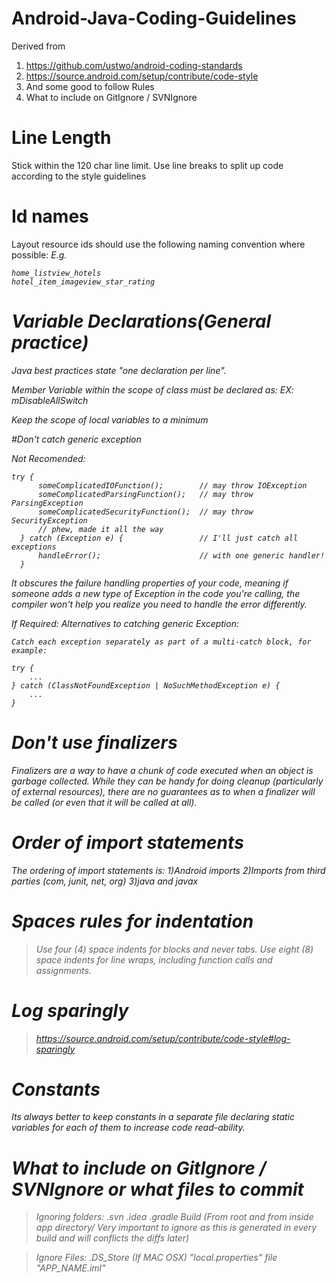 # Android-Java-Coding-Guidelines

Derived from

1) https://github.com/ustwo/android-coding-standards
2) https://source.android.com/setup/contribute/code-style
3) And some good to follow Rules 
4) What to include on GitIgnore / SVNIgnore


# Line Length

Stick within the 120 char line limit. Use line breaks to split up code according to the style guidelines


# Id names

Layout resource ids should use the following naming convention where possible:
<layout name>_<object type>_<object name>
    E.g.
    
    home_listview_hotels
    hotel_item_imageview_star_rating


# Variable Declarations(General practice)

Java best practices state "one declaration per line".

Member Variable within the scope of class must be declared as:
    <m><objectname><objecttype>
    EX: mDisableAllSwitch

Keep the scope of local variables to a minimum


#Don't catch generic exception

Not Recomended:

    try {
          someComplicatedIOFunction();        // may throw IOException
          someComplicatedParsingFunction();   // may throw ParsingException
          someComplicatedSecurityFunction();  // may throw SecurityException
          // phew, made it all the way
      } catch (Exception e) {                 // I'll just catch all exceptions
          handleError();                      // with one generic handler!
      }

It obscures the failure handling properties of your code, meaning if someone adds a new type of Exception in the code you're calling, the compiler won't help you realize you need to handle the error differently.

If Required:
Alternatives to catching generic Exception:

    Catch each exception separately as part of a multi-catch block, for example:

    try {
        ...
    } catch (ClassNotFoundException | NoSuchMethodException e) {
        ...
    }


# Don't use finalizers

Finalizers are a way to have a chunk of code executed when an object is garbage collected. 
While they can be handy for doing cleanup (particularly of external resources), 
there are no guarantees as to when a finalizer will be called (or even that it will be called at all). 

# Order of import statements

The ordering of import statements is:
1)Android imports
2)Imports from third parties (com, junit, net, org)
3)java and javax


# Spaces rules for indentation

>Use four (4) space indents for blocks and never tabs.
>Use eight (8) space indents for line wraps, including function calls and assignments. 


# Log sparingly

> https://source.android.com/setup/contribute/code-style#log-sparingly


# Constants

Its always better to keep constants in a separate file declaring static variables for each of them to increase code read-ability.


# What to include on GitIgnore / SVNIgnore or what files to commit 

>Ignoring folders:
    .svn
    .idea
    .gradle
    Build (From root and from inside app directory/ Very important to ignore as this is generated in every build and will conflicts the diffs later)

>Ignore Files:
    .DS_Store (If MAC OSX)
    "local.properties" file
    "APP_NAME.iml"
    


